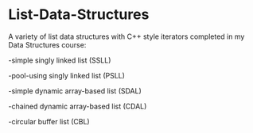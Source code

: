 # List-Data-Structures
A variety of list data structures with C++ style iterators completed in my Data Structures course:

-simple singly linked list (SSLL)

-pool-using singly linked list (PSLL)

-simple dynamic array-based list (SDAL)

-chained dynamic array-based list (CDAL)

-circular buffer list (CBL)

